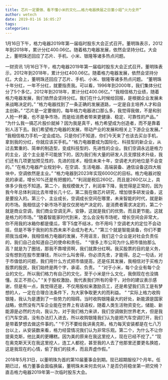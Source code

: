 ```yaml
---
title: 芯片一定要做、看不懂小米的文化……格力电器换届之日董小姐“火力全开”
author: wetech
date: 2019-01-16 16:05:27
tags: 
categories: 
---
```

1月16日下午，格力电器2019年第一届临时股东大会正式召开。董明珠表示，2012年到2018年，累计分红400.06亿。随着格力电器发展，依然会坚持分红。大会上，董明珠还回应了芯片、手机、小米、银隆等诸多热点问题。
<!-- more -->
一财资讯
1月16日下午，格力电器2019年第一届临时股东大会正式召开。董明珠表示，2012年到2018年，累计分红400.06亿。随着格力电器发展，依然会坚持分红。大会上，董明珠还回应了芯片、手机、小米、银隆等诸多热点问题。
“董明珠十年分红，一年不分红，就要指责我。可以看，1996年到2000年，我们集体分红分了5个多亿，2012年到2018年，累计分红400.06亿。”
“我相信格力业绩，随着格力电器发展，我们依然会坚持分红。我们在什么时候给回报，是根据企业发展未来战略决定的。”
“格力电器找到了一条正确的发展道路，一定是自主培养人才和自主创新。”
“芯片是一定要做的，每年格力电器进口那么多，我觉得我做，不是和别人抢一杯羹，也不是争市场，而是给消费者带来更健康、稳定、可靠性的产品。”
“为什么我一搞芯片股价就掉？因为我是真干，格力希望成为创造者，而不是靠着别人活下去。我们希望格力电器的发展，带动产业的发展和相关上下游企业发展。”
“我相信格力手机一定会成功。只是你们不知道，你们今天来了也该去买台手机，拿到我的分红，你就应该买手机。”
“格力电器要成为国际化、科技型的新企业，从过去繁重的、简单的制造型，变成科技型的、先进性的企业。我们空调永远是格力的主业，这个主业是不可能放下的，因为我们有大量的研发人员支撑技术升级，我们还有几项更加预见性的、先进的技术，相信未来十年，空调老大的地位是不会变的。”
“在格力电器产业规划中，在空调、生活电器、高端装备、通信设备这四大板块中，空调依然是主业。”
“格力电器到2023年实现6000亿的目标。格力电器对股民的承诺，增长10%还是有把握的。”
“利润是税后260亿，而且是260亿以上，具体多少我也不知道。第二个，我规模做大了，利润率下降，我觉得是正常的，因为我今年总体利润比去年增长几十亿，第二我在做芯片研究，增加很多研发设备，这是要投入的。第三个，主业成长，空调成长空间在哪里，未来智能的时代，就是新的市场。我相信这个新市场不是仅仅房地产决定的，是消费者需求决定的，第二个就是商业空调，我们商业空调无声，安静，这就是我们的优势。而且更节能。这就是格力的市场。”
“随着智能家时代到来，怎么会没有市场呢，增长空间会非常大，你不用我的冰箱你都是傻瓜，零下5度不结冰，你不用吗？空调老大的定位不会动摇，但是不等于我别的东西未来不会成为老大。”
“第三个就是智能装备，你们不要把我当成神，我相信格力电器的发展，不用谣言，我们这个企业是对社会负责任的，我们自己会知道自己的使命和责任。 ”
“很多上市公司为什么把市值抬那么高？就是为了圈钱，那我不靠增资啊，我们就靠分红啊。我买股票的目的是义务，没有想到在股市里赚钱，所以什么叫舍得，你必须先舍，才能得。总之一句话，对于市值低的问题，我们用什么方式把市值提高，还是任其发展，我相信对于买格力股票的股民，我们始终是两个字，承诺、负责。 ”
“对于小米，每个企业有每个企业的文化，所以我们格力有自己的文化，至于小米是什么文化，我倒现在也没搞懂。反正不担心。”
“关于股权激励，我代表我们所有的骨干，对你的建议表示感谢，但是有一点，我觉得还是，不仅用股权来激励员工，还是希望我们员工是有梦想的人，一定在合理合法条件下，为大家争取更大的而利益。 ”
“实际上格力收购银隆，我认为是遭到了一些势力的阻碍。当时收购银隆最大的好处，新能源是国家战略，依然没有汽车企业能在世界上有话语权，随着人类生活物资变化，储能、新能源是必然的方向，我认为，对于我们格力来讲，我们空调做到世界老大，但是我们汽车空调，没有办法打入进去，所以收购银隆我们认为是把汽车空调打开，我们是带着梦想去做这件事的。”
“千万不要给我讲奥克斯。格力每天安装都是在七八万台以上，从安装数来看，格力经营情况我们认为非常乐观。第二个，为什么不让你提奥克斯，他比美的更糟糕。因为美的原来在我这里挖人，现在已经不挖了。”
“现在奥克斯天天在我这里挖人，连工人都挖，甚至我的人去了他那里还要更名换姓，这是我现在的心情，偷了我们的技术，而且弄虚作假。”
 
 
2018年5月31日，以董明珠为首的第10届董事会到期。现已超期服役7个月年。任期已过，格力董事会面临换届，董明珠未来何去何从？是否仍将稳坐第一把交椅？直击格力电器2019年第一次临时股东大会。
